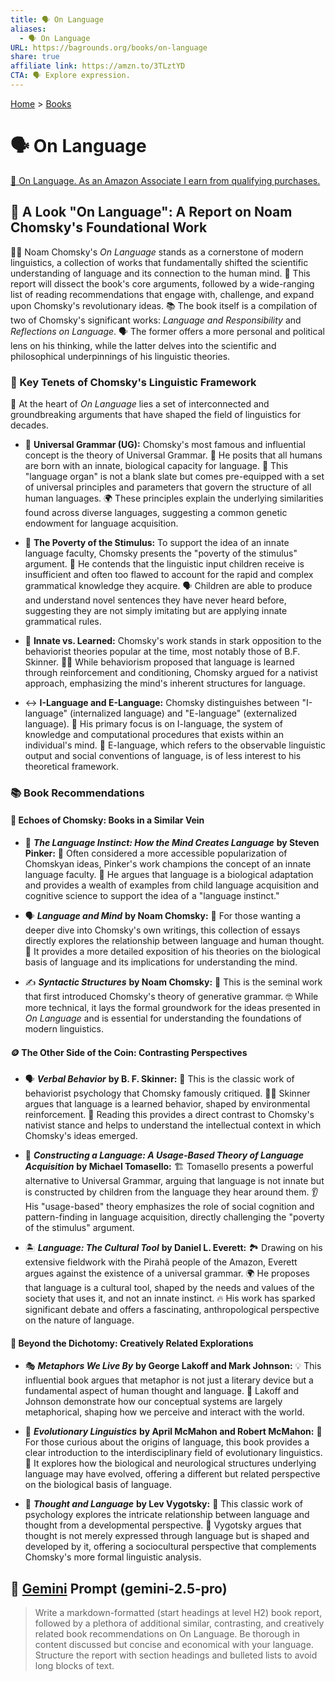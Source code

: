 ```yaml
---
title: 🗣️ On Language
aliases:
  - 🗣️ On Language
URL: https://bagrounds.org/books/on-language
share: true
affiliate link: https://amzn.to/3TLztYD
CTA: 🗣️ Explore expression.
---
```

[Home](../index.md) > [Books](./index.md)  
# 🗣️ On Language  
[🛒 On Language. As an Amazon Associate I earn from qualifying purchases.](https://amzn.to/3TLztYD)  
  
## 🧐 A Look "On Language": A Report on Noam Chomsky's Foundational Work  
  
👨‍🏫 Noam Chomsky's *On Language* stands as a cornerstone of modern linguistics, a collection of works that fundamentally shifted the scientific understanding of language and its connection to the human mind. 📝 This report will dissect the book's core arguments, followed by a wide-ranging list of reading recommendations that engage with, challenge, and expand upon Chomsky's revolutionary ideas. 📚 The book itself is a compilation of two of Chomsky's significant works: *Language and Responsibility* and *Reflections on Language*. 🗣️ The former offers a more personal and political lens on his thinking, while the latter delves into the scientific and philosophical underpinnings of his linguistic theories.  
  
### 🔑 Key Tenets of Chomsky's Linguistic Framework  
  
🎯 At the heart of *On Language* lies a set of interconnected and groundbreaking arguments that have shaped the field of linguistics for decades.  
  
* 🧠 **Universal Grammar (UG):** Chomsky's most famous and influential concept is the theory of Universal Grammar. 👶 He posits that all humans are born with an innate, biological capacity for language. 🧬 This "language organ" is not a blank slate but comes pre-equipped with a set of universal principles and parameters that govern the structure of all human languages. 🌍 These principles explain the underlying similarities found across diverse languages, suggesting a common genetic endowment for language acquisition.  
  
* 🧩 **The Poverty of the Stimulus:** To support the idea of an innate language faculty, Chomsky presents the "poverty of the stimulus" argument. 🚫 He contends that the linguistic input children receive is insufficient and often too flawed to account for the rapid and complex grammatical knowledge they acquire. 🗣️ Children are able to produce and understand novel sentences they have never heard before, suggesting they are not simply imitating but are applying innate grammatical rules.  
  
* 🌱 **Innate vs. Learned:** Chomsky's work stands in stark opposition to the behaviorist theories popular at the time, most notably those of B.F. Skinner. 🙅‍♂️ While behaviorism proposed that language is learned through reinforcement and conditioning, Chomsky argued for a nativist approach, emphasizing the mind's inherent structures for language.  
  
* ↔️ **I-Language and E-Language:** Chomsky distinguishes between "I-language" (internalized language) and "E-language" (externalized language). 🧠 His primary focus is on I-language, the system of knowledge and computational procedures that exists within an individual's mind. 💬 E-language, which refers to the observable linguistic output and social conventions of language, is of less interest to his theoretical framework.  
  
### 📚 Book Recommendations  
  
#### 🤝 Echoes of Chomsky: Books in a Similar Vein  
  
* 🧠 ***The Language Instinct: How the Mind Creates Language*** **by Steven Pinker:** 🤔 Often considered a more accessible popularization of Chomskyan ideas, Pinker's work champions the concept of an innate language faculty. 🧬 He argues that language is a biological adaptation and provides a wealth of examples from child language acquisition and cognitive science to support the idea of a "language instinct."  
  
* 🗣️ ***Language and Mind*** **by Noam Chomsky:** 🧐 For those wanting a deeper dive into Chomsky's own writings, this collection of essays directly explores the relationship between language and human thought. 🧠 It provides a more detailed exposition of his theories on the biological basis of language and its implications for understanding the mind.  
  
* ✍️ ***Syntactic Structures*** **by Noam Chomsky:** 🚀 This is the seminal work that first introduced Chomsky's theory of generative grammar. 🤓 While more technical, it lays the formal groundwork for the ideas presented in *On Language* and is essential for understanding the foundations of modern linguistics.  
  
#### 🪙 The Other Side of the Coin: Contrasting Perspectives  
  
* 🗣️ ***Verbal Behavior*** **by B. F. Skinner:** 📜 This is the classic work of behaviorist psychology that Chomsky famously critiqued. 🐕‍🦺 Skinner argues that language is a learned behavior, shaped by environmental reinforcement. 📖 Reading this provides a direct contrast to Chomsky's nativist stance and helps to understand the intellectual context in which Chomsky's ideas emerged.  
  
* 👶 ***Constructing a Language: A Usage-Based Theory of Language Acquisition*** **by Michael Tomasello:** 🏗️ Tomasello presents a powerful alternative to Universal Grammar, arguing that language is not innate but is constructed by children from the language they hear around them. 👂 His "usage-based" theory emphasizes the role of social cognition and pattern-finding in language acquisition, directly challenging the "poverty of the stimulus" argument.  
  
* 🏝️ ***Language: The Cultural Tool*** **by Daniel L. Everett:** 🏞️ Drawing on his extensive fieldwork with the Pirahã people of the Amazon, Everett argues against the existence of a universal grammar. 🌍 He proposes that language is a cultural tool, shaped by the needs and values of the society that uses it, and not an innate instinct. 🔥 His work has sparked significant debate and offers a fascinating, anthropological perspective on the nature of language.  
  
#### 🎨 Beyond the Dichotomy: Creatively Related Explorations  
  
* 🎭 ***Metaphors We Live By*** **by George Lakoff and Mark Johnson:** 💡 This influential book argues that metaphor is not just a literary device but a fundamental aspect of human thought and language. 🧠 Lakoff and Johnson demonstrate how our conceptual systems are largely metaphorical, shaping how we perceive and interact with the world.  
  
* 🧬 ***Evolutionary Linguistics*** **by April McMahon and Robert McMahon:** 🐒 For those curious about the origins of language, this book provides a clear introduction to the interdisciplinary field of evolutionary linguistics. 🧠 It explores how the biological and neurological structures underlying language may have evolved, offering a different but related perspective on the biological basis of language.  
  
* 💭 ***Thought and Language*** **by Lev Vygotsky:** 👶 This classic work of psychology explores the intricate relationship between language and thought from a developmental perspective. 🧠 Vygotsky argues that thought is not merely expressed through language but is shaped and developed by it, offering a sociocultural perspective that complements Chomsky's more formal linguistic analysis.  
  
## 💬 [Gemini](../software/gemini.md) Prompt (gemini-2.5-pro)  
> Write a markdown-formatted (start headings at level H2) book report, followed by a plethora of additional similar, contrasting, and creatively related book recommendations on On Language. Be thorough in content discussed but concise and economical with your language. Structure the report with section headings and bulleted lists to avoid long blocks of text.